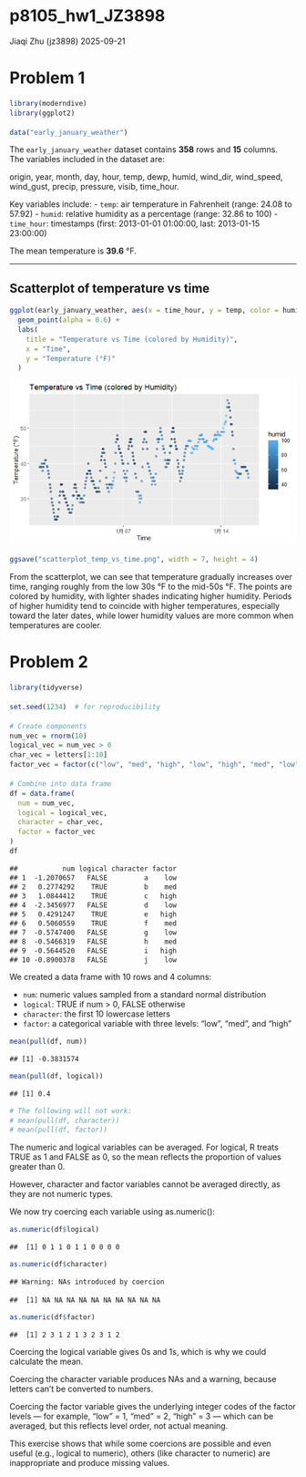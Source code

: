 p8105_hw1_JZ3898
================
Jiaqi Zhu (jz3898)
2025-09-21

# Problem 1

``` r
library(moderndive)
library(ggplot2)

data("early_january_weather")
```

The `early_january_weather` dataset contains **358** rows and **15**
columns.  
The variables included in the dataset are:

origin, year, month, day, hour, temp, dewp, humid, wind_dir, wind_speed,
wind_gust, precip, pressure, visib, time_hour.

Key variables include: - `temp`: air temperature in Fahrenheit (range:
24.08 to 57.92) - `humid`: relative humidity as a percentage (range:
32.86 to 100) - `time_hour`: timestamps (first: 2013-01-01 01:00:00,
last: 2013-01-15 23:00:00)

The mean temperature is **39.6** °F.

------------------------------------------------------------------------

## Scatterplot of temperature vs time

``` r
ggplot(early_january_weather, aes(x = time_hour, y = temp, color = humid)) +
  geom_point(alpha = 0.6) +
  labs(
    title = "Temperature vs Time (colored by Humidity)",
    x = "Time",
    y = "Temperature (°F)"
  )
```

![](p8105_hw1_jz3898_files/figure-gfm/scatterplot-1.png)<!-- -->

``` r
ggsave("scatterplot_temp_vs_time.png", width = 7, height = 4)
```

From the scatterplot, we can see that temperature gradually increases
over time, ranging roughly from the low 30s °F to the mid-50s °F. The
points are colored by humidity, with lighter shades indicating higher
humidity. Periods of higher humidity tend to coincide with higher
temperatures, especially toward the later dates, while lower humidity
values are more common when temperatures are cooler.

# Problem 2

``` r
library(tidyverse)

set.seed(1234)  # for reproducibility

# Create components
num_vec = rnorm(10)
logical_vec = num_vec > 0
char_vec = letters[1:10]
factor_vec = factor(c("low", "med", "high", "low", "high", "med", "low", "med", "high", "low"))

# Combine into data frame
df = data.frame(
  num = num_vec,
  logical = logical_vec,
  character = char_vec,
  factor = factor_vec
)
df
```

    ##           num logical character factor
    ## 1  -1.2070657   FALSE         a    low
    ## 2   0.2774292    TRUE         b    med
    ## 3   1.0844412    TRUE         c   high
    ## 4  -2.3456977   FALSE         d    low
    ## 5   0.4291247    TRUE         e   high
    ## 6   0.5060559    TRUE         f    med
    ## 7  -0.5747400   FALSE         g    low
    ## 8  -0.5466319   FALSE         h    med
    ## 9  -0.5644520   FALSE         i   high
    ## 10 -0.8900378   FALSE         j    low

We created a data frame with 10 rows and 4 columns:

- `num`: numeric values sampled from a standard normal distribution
- `logical`: TRUE if num \> 0, FALSE otherwise  
- `character`: the first 10 lowercase letters
- `factor`: a categorical variable with three levels: “low”, “med”, and
  “high”

``` r
mean(pull(df, num))
```

    ## [1] -0.3831574

``` r
mean(pull(df, logical))
```

    ## [1] 0.4

``` r
# The following will not work:
# mean(pull(df, character)) 
# mean(pull(df, factor))    
```

The numeric and logical variables can be averaged. For logical, R treats
TRUE as 1 and FALSE as 0, so the mean reflects the proportion of values
greater than 0.

However, character and factor variables cannot be averaged directly, as
they are not numeric types.

We now try coercing each variable using as.numeric():

``` r
as.numeric(df$logical)
```

    ##  [1] 0 1 1 0 1 1 0 0 0 0

``` r
as.numeric(df$character)
```

    ## Warning: NAs introduced by coercion

    ##  [1] NA NA NA NA NA NA NA NA NA NA

``` r
as.numeric(df$factor)
```

    ##  [1] 2 3 1 2 1 3 2 3 1 2

Coercing the logical variable gives 0s and 1s, which is why we could
calculate the mean.

Coercing the character variable produces NAs and a warning, because
letters can’t be converted to numbers.

Coercing the factor variable gives the underlying integer codes of the
factor levels — for example, “low” = 1, “med” = 2, “high” = 3 — which
can be averaged, but this reflects level order, not actual meaning.

This exercise shows that while some coercions are possible and even
useful (e.g., logical to numeric), others (like character to numeric)
are inappropriate and produce missing values.
